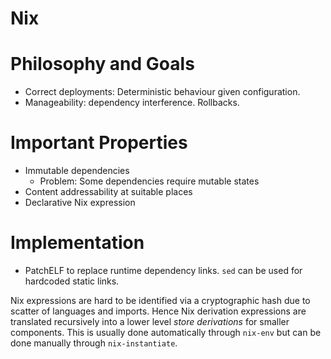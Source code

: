 # Nix

# Philosophy and Goals
- Correct deployments: Deterministic behaviour given configuration.
- Manageability: dependency interference. Rollbacks.

# Important Properties
- Immutable dependencies
  - Problem: Some dependencies require mutable states
- Content addressability at suitable places
- Declarative Nix expression

# Implementation
- PatchELF to replace runtime dependency links. `sed` can be used for hardcoded static links.


Nix expressions are hard to be identified via a cryptographic hash due to scatter of languages and imports.
Hence Nix derivation expressions are translated recursively into a lower level *store derivations* for smaller components. This is usually done automatically through `nix-env` but can be done manually through `nix-instantiate`.
